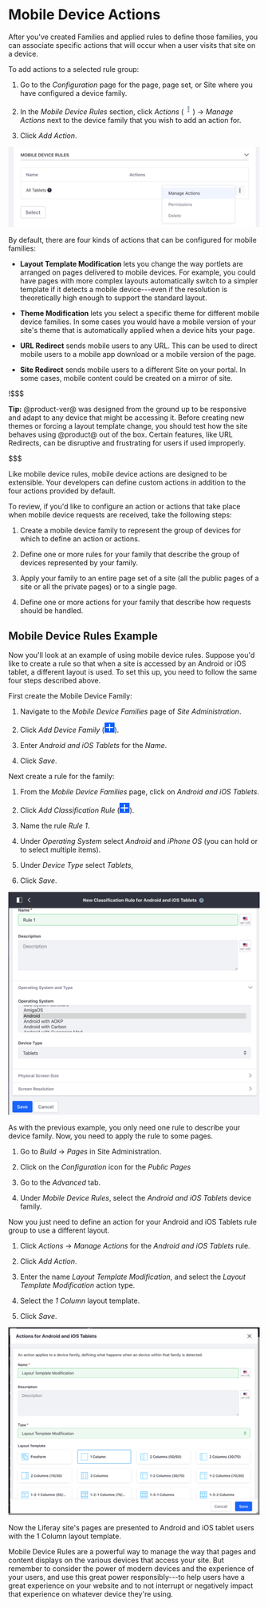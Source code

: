 # Mobile Device Actions

After you've created Families and applied rules to define those families, you 
can associate specific actions that will occur when a user visits that site on 
a device.

To add actions to a selected rule group:

1.  Go to the *Configuration* page for the page, page set, or Site where you 
    have configured a device family.

2.  In the *Mobile Device Rules* section, click *Actions* (![Actions](../../../../../../images/icon-actions.png)) &rarr; *Manage 
    Actions* next to the device family that you wish to add an action for.
    
3.  Click *Add Action*.

![Figure X: Getting to the Manage Actions page.](../../../../../../images/manage-mobile-actions.png)


By default, there are four kinds of actions that can be configured for mobile families:

* **Layout Template Modification** lets you change the way portlets are 
    arranged on pages delivered to mobile devices. For example, you could have
    pages with more complex layouts automatically switch to a simpler template
    if it detects a mobile device---even if the resolution is theoretically high
    enough to support the standard layout.

* **Theme Modification** lets you select a specific theme for different mobile 
    device families. In some cases you would have a mobile version of your 
    site's theme that is automatically applied when a device hits your page.

* **URL Redirect** sends mobile users to any URL. This can be used 
    to direct mobile users to a mobile app download or a mobile version of the 
    page.

* **Site Redirect** sends mobile users to a different Site on your portal. In 
    some cases, mobile content could be created on a mirror of site.

!$$$

**Tip:** @product-ver@ was designed from the ground up to be responsive and 
adapt to any device that might be accessing it. Before creating new themes or 
forcing a layout template change, you should test how the site behaves using 
@product@ out of the box. Certain features, like URL Redirects, can be 
disruptive and frustrating for users if used improperly.

$$$

Like mobile device rules, mobile device actions are designed to be extensible. 
Your developers can define custom actions in addition to the four actions 
provided by default.

To review, if you'd like to configure an action or actions that take place when
mobile device requests are received, take the following steps:

1.  Create a mobile device family to represent the group of devices for which to
    define an action or actions.

2.  Define one or more rules for your family that describe the group of
    devices represented by your family.

3.  Apply your family to an entire page set of a site (all the public pages of a
    site or all the private pages) or to a single page.

4.  Define one or more actions for your family that describe how requests should
    be handled.

## Mobile Device Rules Example

Now you'll look at an example of using mobile device rules. Suppose you'd like 
to create a rule so that when a site is accessed by an Android or iOS tablet, a 
different layout is used. To set this up, you need to follow the same four 
steps described above.

First create the Mobile Device Family:

1.  Navigate to the *Mobile Device Families* page of *Site Administration*.

2.  Click *Add Device Family* (![Add Device Family](../../../../../../images/icon-add.png)).

3.  Enter *Android and iOS Tablets* for the *Name*.

4.  Click *Save*.

Next create a rule for the family:

1.  From the *Mobile Device Families* page, click on *Android and iOS Tablets*.

2.  Click *Add Classification Rule* (![Add Classification Rule](../../../../../../images/icon-add.png)).

3.  Name the rule *Rule 1*.

4.  Under *Operating System* select *Android* and *iPhone OS* (you can hold <CTRL> or <CMD> to select multiple items).

5.  Under *Device Type* select *Tablets*,

6.  Click *Save*.

![Figure X: Creating the Classification rule.](../../../../../../images/example-classification-rule.png)

As with the previous example, you only need one rule to describe your 
device family. Now, you need to apply the rule to some pages.

1.  Go to *Build* &rarr; *Pages* in Site Administration.

2.  Click on the *Configuration* icon for the *Public Pages*

3.  Go to the *Advanced* tab.

3.  Under *Mobile Device Rules*, select the *Android and iOS Tablets* device family.

Now you just need to define an action for your Android and iOS Tablets rule group to use a different layout.

1.  Click *Actions* &rarr; *Manage Actions* for the *Android and iOS Tablets* 
    rule.
    
2.  Click *Add Action*.

3.  Enter the name *Layout Template Modification*, and select the *Layout 
    Template Modification* action type.

4.  Select the *1 Column* layout template. 

5.  Click *Save*.

![Figure X: Creating the Actions for Android and iOS Tablets.](../../../../../../images/example-mobile-action.png)

Now the Liferay site's pages are presented to Android and iOS tablet users with 
the 1 Column layout template.

Mobile Device Rules are a powerful way to manage the way that pages and content 
displays on the various devices that access your site. But remember to consider 
the power of modern devices and the experience of your users, and use this great
power responsibly---to help users have a great experience on your website and 
to not interrupt or negatively impact that experience on whatever device 
they're using.
